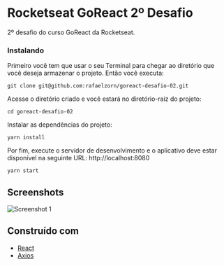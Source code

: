 # Rocketseat GoReact 2º Desafio

2º desafio do curso GoReact da Rocketseat.

### Instalando

Primeiro você tem que usar o seu Terminal para chegar ao diretório que você deseja armazenar o projeto. Então você executa:

```
git clone git@github.com:rafaelzorn/goreact-desafio-02.git
```

Acesse o diretório criado e você estará no diretório-raiz do projeto:

```
cd goreact-desafio-02
```

Instalar as dependências do projeto:

```
yarn install
```

Por fim, execute o servidor de desenvolvimento e o aplicativo deve estar disponível na seguinte URL: http://localhost:8080

```
yarn start
```

## Screenshots

![Screenshot 1](https://image.ibb.co/joO9b8/screenshot.png)

## Construído com

-   [React](https://reactjs.org)
-   [Axios](https://github.com/axios/axios)
